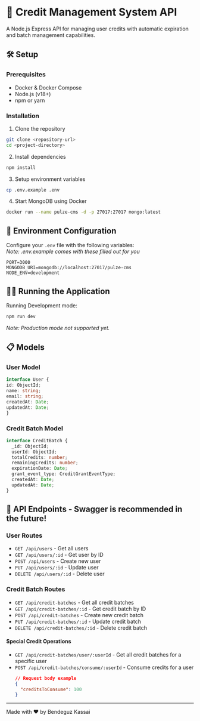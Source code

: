 # 🚀 Credit Management System API

A Node.js Express API for managing user credits with automatic expiration and batch management capabilities.


## 🛠️ Setup

### Prerequisites
- Docker & Docker Compose
- Node.js (v18+)
- npm or yarn

### Installation

1. Clone the repository
```bash
git clone <repository-url>
cd <project-directory>
```

2. Install dependencies
```bash
npm install
```

3. Setup environment variables
```bash
cp .env.example .env
```

4. Start MongoDB using Docker
```bash
docker run --name pulze-cms -d -p 27017:27017 mongo:latest
```

## 🔧 Environment Configuration

Configure your `.env` file with the following variables:
<br><i>Note: .env.example comes with these filled out for you</i>
```env
PORT=3000
MONGODB_URI=mongodb://localhost:27017/pulze-cms
NODE_ENV=development
```

## 🏃‍♂️ Running the Application

Running Development mode:
```bash
npm run dev
```

<i>Note: Production mode not supported yet.</i>




## 📋 Models

### User Model
```typescript
interface User {
id: ObjectId;
name: string;
email: string;
createdAt: Date;
updatedAt: Date;
}
```

### Credit Batch Model
```typescript
interface CreditBatch {
  _id: ObjectId;
  userId: ObjectId;
  totalCredits: number;
  remainingCredits: number;
  expirationDate: Date;
  grant_event_type: CreditGrantEventType;
  createdAt: Date;
  updatedAt: Date;
}
```

## 🚪 API Endpoints - Swagger is recommended in the future!

### User Routes
- `GET /api/users` - Get all users
- `GET /api/users/:id` - Get user by ID
- `POST /api/users` - Create new user
- `PUT /api/users/:id` - Update user
- `DELETE /api/users/:id` - Delete user

### Credit Batch Routes
- `GET /api/credit-batches` - Get all credit batches
- `GET /api/credit-batches/:id` - Get credit batch by ID
- `POST /api/credit-batches` - Create new credit batch
- `PUT /api/credit-batches/:id` - Update credit batch
- `DELETE /api/credit-batches/:id` - Delete credit batch

#### Special Credit Operations
- `GET /api/credit-batches/user/:userId` - Get all credit batches for a specific user
- `POST /api/credit-batches/consume/:userId` - Consume credits for a user
  ```json
  // Request body example
  {
    "creditsToConsume": 100
  }
  ```

---
Made with ❤️ by Bendeguz Kassai
